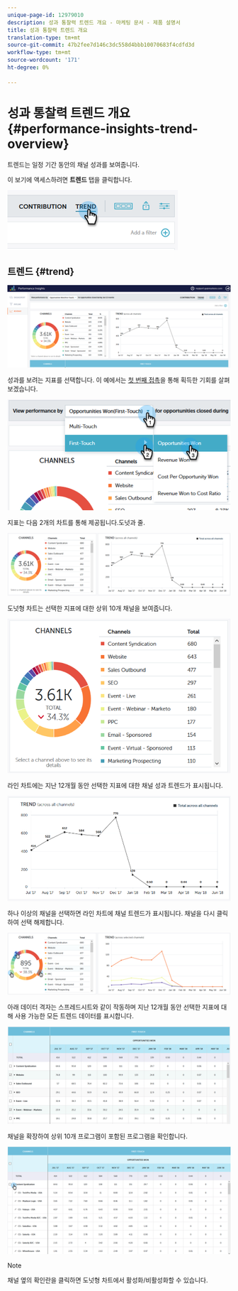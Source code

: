 ```yaml
---
unique-page-id: 12979010
description: 성과 통찰력 트렌드 개요 - 마케팅 문서 - 제품 설명서
title: 성과 통찰력 트렌드 개요
translation-type: tm+mt
source-git-commit: 47b2fee7d146c3dc558d4bbb10070683f4cdfd3d
workflow-type: tm+mt
source-wordcount: '171'
ht-degree: 0%

---
```



# 성과 통찰력 트렌드 개요 {#performance-insights-trend-overview}

트렌드는 일정 기간 동안의 채널 성과를 보여줍니다.

이 보기에 액세스하려면 **트렌드** 탭을 클릭합니다.

![](assets/1.png)

## 트렌드 {#trend}

![](assets/2-1.png)

성과를 보려는 지표를 선택합니다. 이 예에서는 [첫 번째 접촉](http://docs.marketo.com/display/DOCS/Understanding+Attribution)을 통해 획득한 기회를 살펴보겠습니다.

![](assets/3-2.png)

지표는 다음 2개의 차트를 통해 제공됩니다.도넛과 줄.

![](assets/4-1.png)

도넛형 차트는 선택한 지표에 대한 상위 10개 채널을 보여줍니다.

![](assets/5-2.png)

라인 차트에는 지난 12개월 동안 선택한 지표에 대한 채널 성과 트렌드가 표시됩니다.

![](assets/6-1.png)

하나 이상의 채널을 선택하면 라인 차트에 채널 트렌드가 표시됩니다. 채널을 다시 클릭하여 선택 해제합니다.

![](assets/7.png)

아래 데이터 격자는 스프레드시트와 같이 작동하며 지난 12개월 동안 선택한 지표에 대해 사용 가능한 모든 트렌드 데이터를 표시합니다.

![](assets/8.png)

채널을 확장하여 상위 10개 프로그램이 포함된 프로그램을 확인합니다.

![](assets/9-1.png)

>[!NOTE]
>
>채널 옆의 확인란을 클릭하면 도넛형 차트에서 활성화/비활성화할 수 있습니다.

